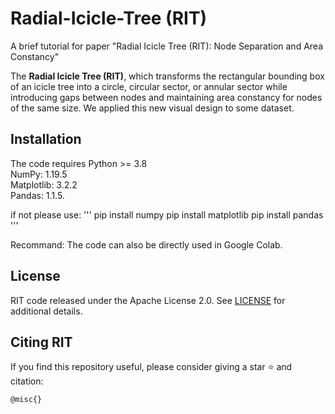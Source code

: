 # Radial-Icicle-Tree (RIT)
A brief tutorial for paper "Radial Icicle Tree (RIT): Node Separation and Area Constancy"

The **Radial Icicle Tree (RIT)**, which transforms the rectangular bounding box of an icicle tree into a circle, circular sector, or annular sector
while introducing gaps between nodes and maintaining area constancy for nodes of the same size. We applied this new visual design to some dataset. 

## Installation

The code requires Python >= 3.8  
NumPy: 1.19.5  
Matplotlib: 3.2.2  
Pandas: 1.1.5.  

if not please use:
'''
pip install numpy
pip install matplotlib
pip install pandas
'''

Recommand:
The code can also be directly used in Google Colab.

## License

RIT code released under the Apache License 2.0. See [LICENSE](LICENSE) for additional details.

## Citing RIT

If you find this repository useful, please consider giving a star :star: and citation:

```
@misc{}
```
